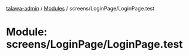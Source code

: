 [talawa-admin](../README.md) / [Modules](../modules.md) / screens/LoginPage/LoginPage.test

# Module: screens/LoginPage/LoginPage.test
